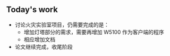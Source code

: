 ## Today's work

* 讨论火灾实验室项目，仍需要完成的是：
    * 增加灯塔部分的需求，需要再增加 W5100 作为客户端的程序
    * 相应增加文档
* 论文继续完成，收尾阶段
